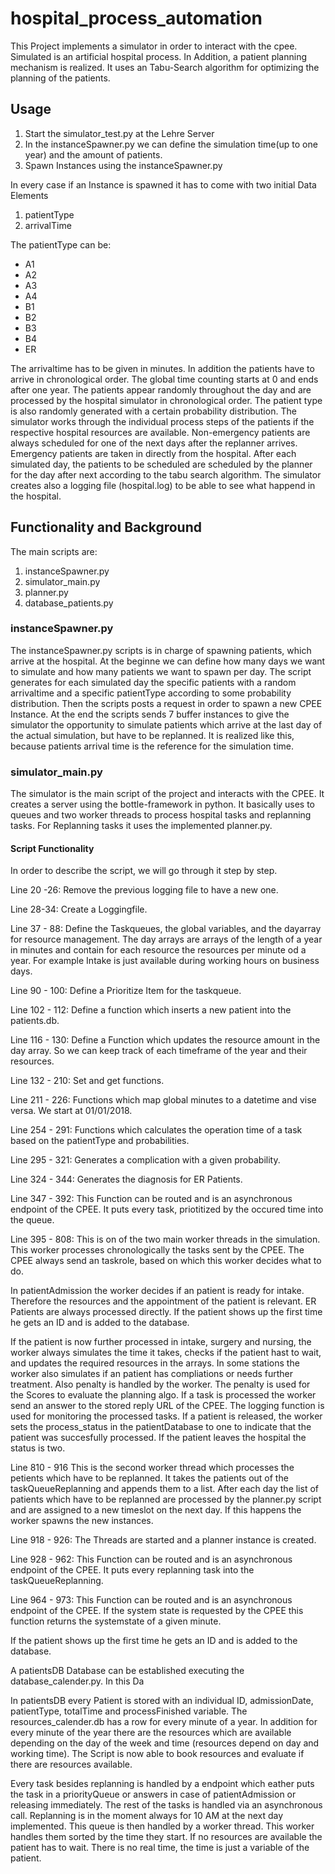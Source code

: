 # hospital_process_automation

This Project implements a simulator in order to interact with the cpee.
Simulated is an artificial hospital process.
In Addition, a patient planning mechanism is realized.
It uses an Tabu-Search algorithm for optimizing the planning of the patients.

## Usage

1. Start the simulator_test.py at the Lehre Server
3. In the instanceSpawner.py we can define the simulation time(up to one year) and the amount of patients.
2. Spawn Instances using the instanceSpawner.py

In every case if an Instance is spawned it has to come with two initial Data Elements

1. patientType
2. arrivalTime

The patientType can be:
- A1
- A2
- A3
- A4
- B1
- B2
- B3
- B4
- ER

The arrivaltime has to be given in minutes. In addition the patients have to arrive in chronological order. The global time counting starts at 0 and ends after one year.
The patients appear randomly throughout the day and are processed by the hospital simulator in chronological order.
The patient type is also randomly generated with a certain probability distribution.
The simulator works through the individual process steps of the patients if the respective hospital resources are available.
Non-emergency patients are always scheduled for one of the next days after the replanner arrives.
Emergency patients are taken in directly from the hospital.
After each simulated day, the patients to be scheduled are scheduled by the planner for the day after next according to the tabu search algorithm.
The simulator creates also a logging file (hospital.log) to be able to see what happend in the hospital.

## Functionality and Background

The main scripts are:

1. instanceSpawner.py
2. simulator_main.py
3. planner.py
4. database_patients.py

### instanceSpawner.py

The instanceSpawner.py scripts is in charge of spawning patients, which arrive at the hospital.
At the beginne we can define how many days we want to simulate and how many patients we want to spawn per day.
The script generates for each simulated day the specific patients with a random arrivaltime and a specific patientType according to some probability distribution.
Then the scripts posts a request in order to spawn a new CPEE Instance.
At the end the scripts sends 7 buffer instances to give the simulator the opportunity to simulate patients which arrive at the last day of the actual simulation, but have to be replanned.
It is realized like this, because patients arrival time is the reference for the simulation time.

### simulator_main.py

The simulator is the main script of the project and interacts with the CPEE.
It creates a server using the bottle-framework in python.
It basically uses to queues and two worker threads to process hospital tasks and replanning tasks.
For Replanning tasks it uses the implemented planner.py.

#### Script Functionality

In order to describe the script, we will go through it step by step.

Line 20 -26:
Remove the previous logging file to have a new one.

Line 28-34:
Create a Loggingfile.

Line 37 - 88:
Define the Taskqueues, the global variables, and the dayarray for resource management.
The day arrays are arrays of the length of a year in minutes and contain for each resource the resources per minute od a year. For example Intake is just available during working hours on business days.

Line 90 - 100:
Define a Prioritize Item for the taskqueue.

Line 102 - 112:
Define a function which inserts a new patient into the patients.db.

Line 116 - 130:
Define a Function which updates the resource amount in the day array.
So we can keep track of each timeframe of the year and their resources.

Line 132 - 210:
Set and get functions.

Line 211 - 226:
Functions which map global minutes to a datetime and vise versa.
We start at 01/01/2018.

Line 254 - 291:
Functions which calculates the operation time of a task based on the patientType and probabilities.

Line 295 - 321:
Generates a complication with a given probability.

Line 324 - 344:
Generates the diagnosis for ER Patients.

Line 347 - 392:
This Function can be routed and is an asynchronous endpoint of the CPEE.
It puts every task, priotitized by the occured time into the queue.

Line 395 - 808:
This is on of the two main worker threads in the simulation.
This worker processes chronologically the tasks sent by the CPEE.
The CPEE always send an taskrole, based on which this worker decides what to do.

In patientAdmission the worker decides if an patient is ready for intake.
Therefore the resources and the appointment of the patient is relevant.
ER Patients are always processed directly.
If the patient shows up the first time he gets an ID and is added to the database.

If the patient is now further processed in intake, surgery and nursing, the worker always simulates the time it takes, checks if the patient hast to wait, and updates the required resources in the arrays.
In some stations the worker also simulates if an patient has compliations or needs further treatment.
Also penalty is handled by the worker.
The penalty is used for the Scores to evaluate the planning algo.
If a task is processed the worker send an answer to the stored reply URL of the CPEE.
The logging function is used for monitoring the processed tasks.
If a patient is released, the worker sets the process_status in the patientDatabase to one to indicate that the patient was succesfully processed.
If the patient leaves the hospital the status is two.

Line 810 - 916
This is the second worker thread which processes the petients which have to be replanned.
It takes the patients out of the taskQueueReplanning and appends them to a list.
After each day the list of patients which have to be replanned are processed by the planner.py script and are assigned to a new timeslot on the next day.
If this happens the worker spawns the new instances.

Line 918 - 926:
The Threads are started and a planner instance is created.

Line 928 - 962:
This Function can be routed and is an asynchronous endpoint of the CPEE.
It puts every replanning task into the taskQueueReplanning.

Line 964 - 973:
This Function can be routed and is an asynchronous endpoint of the CPEE.
If the system state is requested by the CPEE this function returns the systemstate of a given minute.


If the patient shows up the first time he gets an ID and is added to the database.

A patientsDB Database can be established executing the database_calender.py. In this Da

In patientsDB every Patient is stored with an individual ID, admissionDate, patientType, totalTime and processFinished variable.
The resources_calender.db has a row for every minute of a year. In addition for every minute of the year there are the resources which are available depending on the day of the week and time (resources depend on day and working time).
The Script is now able to book resources and evaluate if there are resources available.

Every task besides replanning is handled by a endpoint which eather puts the task in a priorityQueue or answers in case of patientAdmission or releasing immediately.
The rest of the tasks is handled via an asynchronous call.
Replanning is in the moment always for 10 AM at the next day implemented.
This queue is then handled by a worker thread. This worker handles them sorted by the time they start.
If no resources are available the patient has to wait.
There is no real time, the time is just a variable of the patient.

